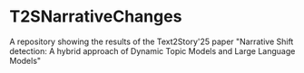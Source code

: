 # T2SNarrativeChanges
A repository showing the results of the Text2Story'25 paper "Narrative Shift detection: A hybrid approach of Dynamic Topic Models and Large Language Models"
